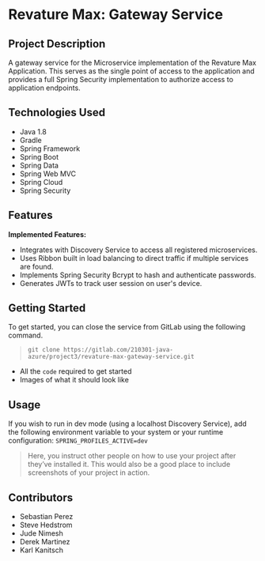 # Revature Max: Gateway Service

## Project Description

A gateway service for the Microservice implementation of the Revature Max Application. This serves as the single point of access to the application and provides a full Spring Security implementation to authorize access to application endpoints.

## Technologies Used

- Java 1.8
- Gradle
- Spring Framework
- Spring Boot
- Spring Data
- Spring Web MVC
- Spring Cloud
- Spring Security

## Features

**Implemented Features:**  
- Integrates with Discovery Service to access all registered microservices.
- Uses Ribbon built in load balancing to direct traffic if multiple services are found.
- Implements Spring Security Bcrypt to hash and authenticate passwords.
- Generates JWTs to track user session on user's device.

## Getting Started

To get started, you can close the service from GitLab using the following command.
> `git clone https://gitlab.com/210301-java-azure/project3/revature-max-gateway-service.git`

- All the `code` required to get started
- Images of what it should look like

## Usage

If you wish to run in dev mode (using a localhost Discovery Service), add the following environment variable to your system or your runtime configuration: `SPRING_PROFILES_ACTIVE=dev`
> Here, you instruct other people on how to use your project after they’ve installed it. This would also be a good place to include screenshots of your project in action.

## Contributors

- Sebastian Perez
- Steve Hedstrom
- Jude Nimesh
- Derek Martinez
- Karl Kanitsch


